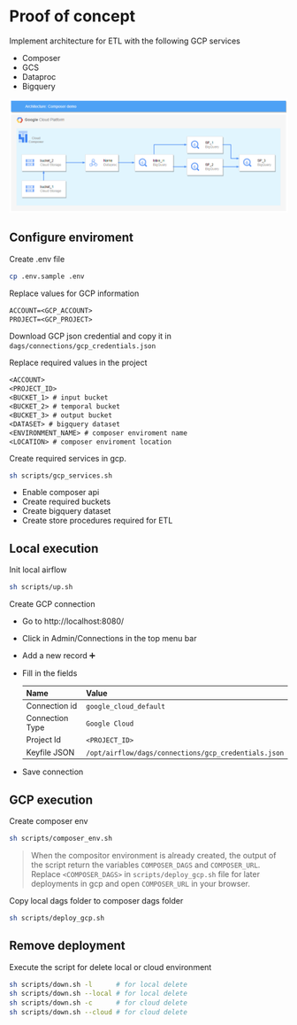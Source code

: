 # Proof of concept

Implement architecture for ETL with the following GCP services
- Composer
- GCS
- Dataproc
- Bigquery

![architecture](docs/architecture.png)

## Configure enviroment

Create .env file
```bash
cp .env.sample .env
```

Replace values for GCP information
```
ACCOUNT=<GCP_ACCOUNT>
PROJECT=<GCP_PROJECT>
```

Download GCP json credential and copy it in `dags/connections/gcp_credentials.json`

Replace required values in the project
```
<ACCOUNT>
<PROJECT_ID>
<BUCKET_1> # input bucket
<BUCKET_2> # temporal bucket
<BUCKET_3> # output bucket
<DATASET> # bigquery dataset
<ENVIRONMENT_NAME> # composer enviroment name
<LOCATION> # composer enviroment location
```

Create required services in gcp.
```bash
sh scripts/gcp_services.sh
```
- Enable composer api
- Create required buckets
- Create bigquery dataset
- Create store procedures required for ETL


## Local execution

Init local airflow
```bash
sh scripts/up.sh
```

Create GCP connection
- Go to http://localhost:8080/
- Click in Admin/Connections in the top menu bar
- Add a new record ➕
- Fill in the fields

  |Name|Value|
  |----|---|
  |Connection id  |`google_cloud_default`
  |Connection Type|`Google Cloud`
  |Project Id     |`<PROJECT_ID>`
  |Keyfile JSON   |`/opt/airflow/dags/connections/gcp_credentials.json`
- Save connection


## GCP execution

Create composer env
```bash
sh scripts/composer_env.sh
```

>When the compositor environment is already created, the output of the script return the variables `COMPOSER_DAGS` and `COMPOSER_URL`. Replace `<COMPOSER_DAGS>` in `scripts/deploy_gcp.sh` file for later deployments in gcp and open `COMPOSER_URL` in your browser.


Copy local dags folder to composer dags folder
```bash
sh scripts/deploy_gcp.sh
```


## Remove deployment

Execute the script for delete local or cloud environment
```bash
sh scripts/down.sh -l      # for local delete
sh scripts/down.sh --local # for local delete
sh scripts/down.sh -c      # for cloud delete
sh scripts/down.sh --cloud # for cloud delete
```
